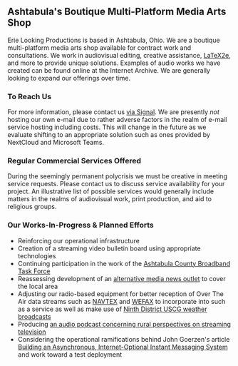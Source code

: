 ## Ashtabula's Boutique Multi-Platform Media Arts Shop

Erie Looking Productions is based in Ashtabula, Ohio.  We are a boutique multi-platform media arts shop available for contract work and consultations.  We work in audiovisual editing, creative assistance, [LaTeX2e](https://simple.wikipedia.org/wiki/LaTeX), and more to provide unique solutions. Examples of audio works we have created can be found online at the Internet Archive.  We are generally looking to expand our offerings over time.

### To Reach Us

For more information, please contact us [via Signal](https://signal.me/#eu/y_Uhscjs0De-nEmLgVtbpjSO6uI60sns7LHTpJkrUvAdnEzDVuRGIqdVd1nLMBpI).  We are presently *not* hosting our own e-mail due to rather adverse factors in the realm of e-mail service hosting including costs.  This will change in the future as we evaluate shifting to an appropriate solution such as ones provided by NextCloud and Microsoft Teams.

### Regular Commercial Services Offered

During the seemingly permanent polycrisis we must be creative in meeting service requests.  Please contact us to discuss service availability for your project.  An illustrative list of possible services would generally include matters in the realms of audiovisual work, print production, and aid to religious groups.

### Our Works-In-Progress & Planned Efforts

* Reinforcing our operational infrastructure 
* Creation of a streaming video bulletin board using appropriate technologies
* Continuing participation in the work of the [Ashtabula County Broadband Task Force ](https://www.ashtabulacounty.us/767/Broadband-Taskforce) 
* Reassessing development of an [alternative media news outlet](https://en.wikipedia.org/w/index.php?title=Alternative_media&oldid=1186201779) to cover the local area
* Adjusting our radio-based equipment for better reception of Over The Air data streams such as [NAVTEX](https://en.wikipedia.org/wiki/NAVTEX) and [WEFAX](https://en.wikipedia.org/wiki/Radiofax#Weatherfax) to incorporate into such as a service as well as make use of [Ninth District USCG weather broadcasts](https://www.weather.gov/marine/uscg_broadcasts)
* Producing [an audio podcast concerning rural perspectives on streaming television](https://69admins.com/)
* Considering the operational ramifications behind John Goerzen's article [Building an Asynchronous, Internet-Optional Instant Messaging System](https://www.complete.org/building-an-asynchronous-internet-optional-instant-messaging-system/) and work toward a test deployment
